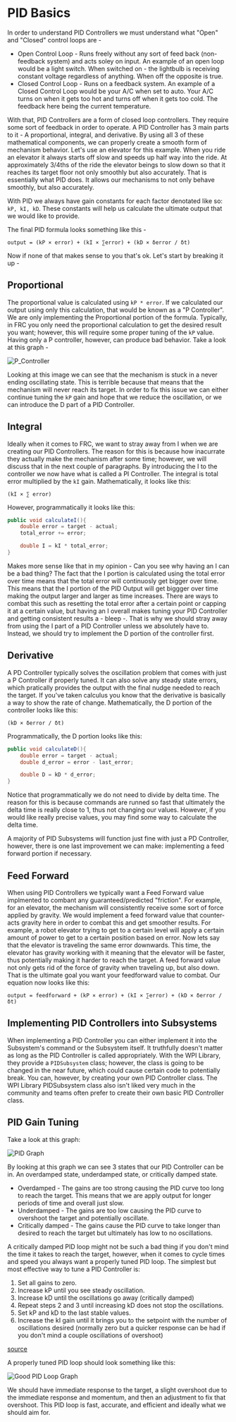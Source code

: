 # PID Basics

In order to understand PID Controllers we must understand what "Open" and "Closed" control loops are -

* Open Control Loop - Runs freely without any sort of feed back (non-feedback system) and acts soley on input. An example of an open loop would be a light switch. When switched on - the lightbulb is receiving constant voltage regardless of anything. When off the opposite is true.
* Closed Control Loop - Runs on a feedback system. An example of a Closed Control Loop would be your A/C when set to auto. Your A/C turns on when it gets too hot and turns off when it gets too cold. The feedback here being the current temperature.

With that, PID Controllers are a form of closed loop controllers. They require some sort of feedback in order to operate. A PID Controller has 3 main parts to it - A proportional, integral, and derivative. By using all 3 of these mathematical components, we can properly create a smooth form of mechanism behavior. Let's use an elevator for this example. When you ride an elevator it always starts off slow and speeds up half way into the ride. At approximately 3/4ths of the ride the elevator beings to slow down so that it reaches its target floor not only smoothly but also accurately. That is essentially what PID does. It allows our mechanisms to not only behave smoothly, but also accurately.

With PID we always have gain constants for each factor denotated like so: `kP, kI, kD`. These constants will help us calculate the ultimate output that we would like to provide.

The final PID formula looks something like this -

`output = (kP × error) + (kI × ∑error) + (kD × δerror / δt)`

Now if none of that makes sense to you that's ok. Let's start by breaking it up -

## Proportional

The proportional value is calculated using `kP * error`. If we calculated our output using only this calculation, that would be known as a "P Controller". We are only implementing the Proportional portion of the formula. Typically, in FRC you only need the proportional calculation to get the desired result you want; however, this will require some proper tuning of the `kP` value. Having only a P controller, however, can produce bad behavior. Take a look at this graph -

![P_Controller](P_Controller.jpg)

Looking at this image we can see that the mechanism is stuck in a never ending oscillating state. This is terrible because that means that the mechanism will never reach its target. In order to fix this issue we can either continue tuning the `kP` gain and hope that we reduce the oscillation, or we can introduce the D part of a PID Controller.

## Integral

Ideally when it comes to FRC, we want to stray away from I when we are creating our PID Controllers. The reason for this is because how inacurrate they actually make the mechanism after some time; however, we will discuss that in the next couple of paragraphs. By introducing the I to the controller we now have what is called a PI Controller. The integral is total error multiplied by the `kI` gain. Mathematically, it looks like this:

`(kI × ∑ error)`

However, programmatically it looks like this:

```java
public void calculateI(){
    double error = target - actual;
    total_error += error;

    double I = kI * total_error;
}
```

Makes more sense like that in my opinion - Can you see why having an I can be a bad thing? The fact that the I portion is calculated using the total error over time means that the total error will continuosly get bigger over time. This means that the I portion of the PID Output will get biggger over time making the output larger and larger as time increases. There are ways to combat this such as resetting the total error after a certain point or capping it at a certain value, but having an I overall makes tuning your PID Controller and getting consistent results a - bleep -. That is why we should stray away from using the I part of a PID Controller unless we absolutely have to. Instead, we should try to implement the D portion of the controller first.

## Derivative

A PD Controller typically solves the oscillation problem that comes with just a P Controller if properly tuned. It can also solve any steady state errors, which pratically provides the output with the final nudge needed to reach the target. If you've taken calculus you know that the derivative is basically a way to show the rate of change. Mathematically, the D portion of the controller looks like this:

`(kD × δerror / δt)`

Programmatically, the D portion looks like this:

```java
public void calculateD(){
    double error = target - actual;
    double d_error = error - last_error;

    double D = kD * d_error;
}
```

Notice that programmatically we do not need to divide by delta time. The reason for this is because commands are runned so fast that ultimately the delta time is really close to 1, thus not changing our values. However, if you would like really precise values, you may find some way to calculate the delta time.

A majority of PID Subsystems will function just fine with just a PD Controller, however, there is one last improvement we can make: implementing a feed forward portion if necessary.

## Feed Forward

When using PID Controllers we typically want a Feed Forward value implmented to combant any guaranteed/predicted "friction". For example, for an elevator, the mechanism will consistently receive some sort of force applied by gravity. We would implement a feed forward value that counter-acts gravity here in order to combat this and get smoother results. For example, a robot elevator trying to get to a certain level will apply a certain amount of power to get to a certain position based on error. Now lets say that the elevator is traveling the same error downwards. This time, the elevator has gravity working with it meaning that the elevator will be faster, thus potentially making it harder to reach the target. A feed forward value not only gets rid of the force of gravity when traveling up, but also down. That is the ultimate goal you want your feedforward value to combat. Our equation now looks like this:

`output = feedforward + (kP × error) + (kI × ∑error) + (kD × δerror / δt)`

## Implementing PID Controllers into Subsystems

When implementing a PID Controller you can either implement it into the Subsystem's command or the Subsystem itself. It truthfully doesn't matter as long as the PID Controller is called appropriately. With the WPI Library, they provide a `PIDSubsystem` class; however, the class is going to be changed in the near future, which could cause certain code to potentially break. You can, however, by creating your own PID Controller class. The WPI Library PIDSubsystem class also isn't liked very much in the community and teams often prefer to create their own basic PID Controller class.

## PID Gain Tuning

Take a look at this graph:

![PID Graph](IdealPID.gif)

By looking at this graph we can see 3 states that our PID Controller can be in. An overdamped state, underdamped state, or critically damped state.

* Overdamped - The gains are too strong causing the PID curve too long to reach the target. This means that we are apply output for longer periods of time and overall just slow.
* Underdamped - The gains are too low causing the PID curve to overshoot the target and potentially oscillate.
* Critically damped - The gains cause the PID curve to take longer than desired to reach the target but ultimately has low to no oscillations.

A critically damped PID loop might not be such a bad thing if you don't mind the time it takes to reach the target, however, when it comes to cycle times and speed you always want a properly tuned PID loop. The simplest but most effective way to tune a PID Controller is:

1. Set all gains to zero.
2. Increase kP until you see steady oscillation.
3. Increase kD until the oscillations go away (critically damped)
4. Repeat steps 2 and 3 until increasing kD does not stop the oscillations.
5. Set kP and kD to the last stable values.
6. Increase the kI gain until it brings you to the setpoint with the number of oscillations desired (normally zero but a quicker response can be had if you don't mind a couple oscillations of overshoot)

[source](https://robotics.stackexchange.com/questions/167/what-are-good-strategies-for-tuning-pid-loops)

A properly tuned PID loop should look something like this:

![Good PID Loop Graph](GoodPID.jpg)

We should have immediate response to the target, a slight overshoot due to the immediate response and momentum, and then an adjustment to fix that overshoot. This PID loop is fast, accurate, and efficient and ideally what we should aim for.
